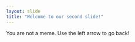 ```yaml
---
layout: slide
title: "Welcome to our second slide!"
---
```

You are not a meme.
Use the left arrow to go back!
